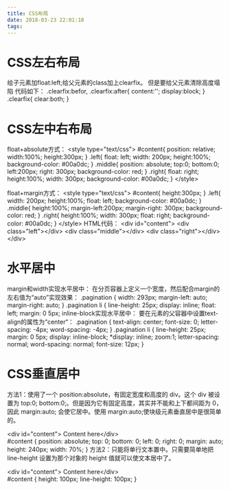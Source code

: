 ```yaml
---
title: CSS布局
date: 2018-03-23 22:01:18
tags:
---
```


<h1>CSS左右布局</h1>
给子元素加float:left;给父元素的class加上clearfix。
但是要给父元素清除高度塌陷
代码如下：
.clearfix:befor,
.clearfix:after{
    content:'';
    display:block;
}
.clearfix{
    clear:both;
}
<h1>CSS左中右布局</h1>
float+absolute方式：
    &lt;style type="text/css"&gt;
        #content{
            position: relative;
            width:100%;
            height:300px;
        }
        .left{
            float: left;
            width: 200px;
            height:100%;
            background-color: #00a0dc;
        }
        .middle{
            position: absolute;
            top:0;
            bottom:0;
            left:200px;
            right: 300px;
            background-color: red;
        }
        .right{
            float: right;
            height:100%;
            width: 300px;
            background-color: #00a0dc;
        }
    &lt;/style&gt;

float+margin方式：
 &lt;style type="text/css"&gt;
        #content{
            height:300px;
        }
        .left{
            width: 200px;
            height:100%;
            float: left;
            background-color: #00a0dc;
        }
        .middle{
            height:100%;
            margin-left:200px;
            margin-right: 300px;
            background-color: red;
        }
        .right{
            height:100%;
            width: 300px;
            float: right;
            background-color: #00a0dc;
        }
    &lt;/style&gt;
HTML代码：
&lt;div id="content"&gt;
    &lt;div class="left"&gt;&lt;/div&gt;
    &lt;div class="middle"&gt;&lt;/div&gt;
    &lt;div class="right"&gt;&lt;/div&gt;
&lt;/div&gt;
<h1>水平居中</h1>
margin和width实现水平居中：
在分页容器上定义一个宽度，然后配合margin的左右值为“auto”实现效果：
.pagination {
  width: 293px;
  margin-left: auto;
  margin-right: auto;
}
.pagination li {
  line-height: 25px;
display: inline;
  float: left;
  margin: 0 5px;
inline-block实现水平居中：
要在元素的父容器中设置text-align的属性为“center“：
.pagination {
  text-align: center;
  font-size: 0;
  letter-spacing: -4px;
  word-spacing: -4px;
}
.pagination li {
  line-height: 25px;
  margin: 0 5px;
display: inline-block;
  *display: inline;
  zoom:1;
  letter-spacing: normal;  
  word-spacing: normal;
  font-size: 12px;
}
<h1>CSS垂直居中</h1>
方法1：使用了一个 position:absolute，有固定宽度和高度的 div。这个 div 被设置为 top:0; bottom:0;。但是因为它有固定高度，其实并不能和上下都间距为 0，因此 margin:auto; 会使它居中。使用 margin:auto;使块级元素垂直居中是很简单的。

&lt;div id="content"&gt; Content here&lt;/div&gt;  
#content {
    position: absolute;
    top: 0;
    bottom: 0;
    left: 0;
    right: 0;
    margin: auto;
    height: 240px;
    width: 70%;
}
方法2：只能将单行文本置中。只需要简单地把 line-height 设置为那个对象的 height 值就可以使文本居中了。

&lt;div id="content"&gt; Content here&lt;/div&gt;  
#content {
    height: 100px;
    line-height: 100px;
}